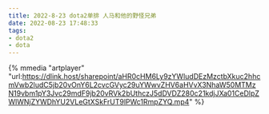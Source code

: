 ```yaml
---
title: 2022-8-23 dota2单排 人马和他的野怪兄弟
date: 2022-08-23 17:48:33
tags:
- dota2
- dota
---
```


{% mmedia "artplayer" "url:https://dlink.host/sharepoint/aHR0cHM6Ly9zYWludDEzMzctbXkuc2hhcmVwb2ludC5jb20vOnY6L2cvcGVyc29uYWwvZHV6aHVvX3NhaW50MTMzN19vbm1pY3Jvc29mdF9jb20vRVk2bUthczJ5dDVDZ280c21kdjJXa01CeDlpZWlWNjZYWDhYU2VLeGtXSkFrUT9lPWc1RmpZYQ.mp4" %}
